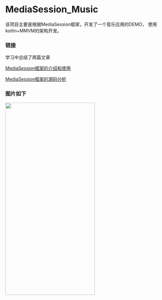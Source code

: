 # MediaSession_Music

该项目主要是根据MediaSession框架，开发了一个音乐应用的DEMO， 使用kotlin+MMVM的架构开发。

### 链接
学习中总结了两篇文章

[MediaSession框架的介绍和使用](https://juejin.cn/post/7018842679597334565)

[MediaSession框架的源码分析](https://juejin.cn/post/7018837198455717919/#heading-27)


### 图片如下

<img width="280" height="600" src="https://user-images.githubusercontent.com/5981527/137316312-2906d161-c6f8-4cdb-923d-ecf57daa9ad7.png"/>
